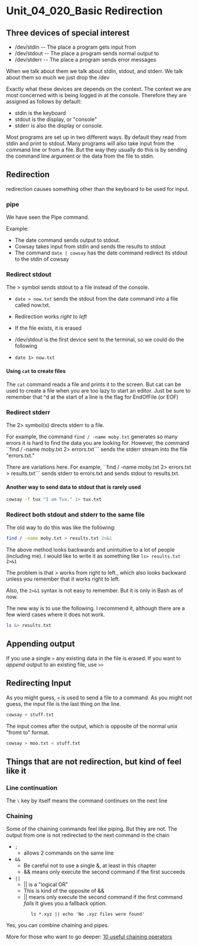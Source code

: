 # Unit_04_020_Basic Redirection

## Three devices of special interest

* /dev/stdin  -- The place a program gets input from
* /dev/stdout -- The place a program sends normal output to
* /dev/stderr -- The place a program sends error messages

When we talk about them we talk about stdin, stdout, and stderr.  We talk about them so much we just drop the /dev

Exactly what these devices are depends on the context.  The context we are most concerned with is being logged in at the console.  Therefore they are assigned as follows by default:

* stdin is the keyboard
* stdout is the display, or "console"
* stderr is also the display or console.

Most programs are set up in two different ways.  By default they read from stdin and print to stdout.  Many programs will also take input from the command line or from a file.  But the way they usually do this is by sending the command line argument or the data from the file to stdin.

## Redirection

redirection causes something other than the keyboard to be used for input.

### pipe

We have seen the Pipe command.  

Example:  
   * The date command sends output to stdout.
   * Cowsay takes input from stdin and sends the results to stdout
   * The command ```date | cowsay``` has the date command redirect its stdout to the stdin of cowsay

### Redirect stdout

The > symbol sends stdout to a file instead of the console.

* ```date > now.txt``` sends the stdout from the date command into a file called now.txt.

* Redirection works *right* to *left*
* If the file exists, it is erased
* /dev/stdout is the first device sent to the terminal, so we could do the following
* ```date 1> now.txt```

#### Using ```cat``` to create files

The ```cat``` command reads a file and prints it to the screen.  But cat can be used to create a file when you are too lazy to start an editor.  Just be sure to remember that ^d at the start of a line is the flag for EndOfFile (or EOF)



### Redirect stderr 

The 2> symbol(s) directs stderr to a file.

For example, the command ```find / -name moby.txt``` generates so many errors it is hard to find the data you are looking for.  However, the command ``find / -name moby.txt 2> errors.txt``` sends the stderr stream into the file "errors.txt."

There are variations here.  For example, ``find / -name moby.txt 2> errors.txt > results.txt``` sends stderr to errors.txt and sends stdout to results.txt.

#### Another way to send data to stdout that is rarely used

```bash
cowsay -f tux "I am Tux." 1> tux.txt
```

### Redirect both stdout and stderr to the same file

The old way to do this was like the following:

```bash
find / -name moby.txt > results.txt 2>&1
```

The above method looks backwards and unintuitive to a lot of people (including me).  I would like to write it as something like ```ls> results.txt  2>&1 ```

The problem is that > works from right to left., which also looks backward unless you remember that it works right to left.

Also, the ```2>&1``` syntax is not easy to remember. But it is only in Bash as of now.

The new way is to use the following.  I recommend it, although there are a few wierd cases where it does not work.  

```bash
ls &> results.txt
```

## Appending output

If you use a single ```>``` any existing data in the file is erased.  If you want to *append* output to an existing file, use ```>>```

## Redirecting Input

As you might guess, ```<``` is used to  send a file to a command.  As you might not guess, the input file is the last thing on the line.

```bash
cowsay < stuff.txt
```

The input comes after the output, which is opposite of the normal unix "fromt to" format.

```bash
cowsay > moo.txt < stuff.txt
```

## Things that are not redirection, but kind of feel like it

### Line continuation

The ```\``` key by itself means the command continues on the next line

### Chaining

Some of the chaining commands feel like piping.  But they are not.  The output from one is not redirected to the next command in the chain

* ```;```
  * allows 2 commands on the same line
* ```&&```  
  * Be careful not to use a single &, at least in this chapter
  * && means only execute the second command if the first succeeds
* ```||```  
  * || is a "logical OR"  
  * This is kind of the opposite of &&
  * || means only execute the second command if the first command *fails*  It gives you a fallback option.
  ```
        ls *.xyz || echo 'No .xyz files were found'

Yes, you can combine chaining and pipes.


More for those who want to go deeper: [10 useful chaining operators](https://www.tecmint.com/chaining-operators-in-linux-with-practical-examples/)
